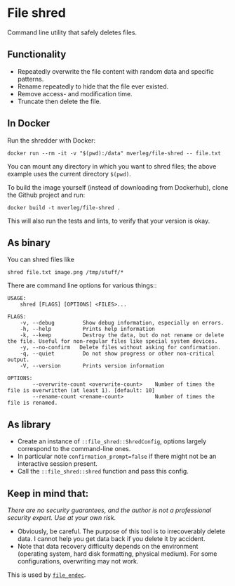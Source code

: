 
File shred
===============================

Command line utility that safely deletes files.

Functionality
-------------------------------

* Repeatedly overwrite the file content with random data and specific patterns.
* Rename repeatedly to hide that the file ever existed.
* Remove access- and modification time.
* Truncate then delete the file.

In Docker
-------------------------------

Run the shredder with Docker:

    docker run --rm -it -v "$(pwd):/data" mverleg/file-shred -- file.txt

You can mount any directory in which you want to shred files; the above example uses the current directory `$(pwd)`.

To build the image yourself (instead of downloading from Dockerhub), clone the Github project and run:

    docker build -t mverleg/file-shred .

This will also run the tests and lints, to verify that your version is okay.

As binary
-------------------------------

You can shred files like

    shred file.txt image.png /tmp/stuff/*

There are command line options for various things::

    USAGE:
        shred [FLAGS] [OPTIONS] <FILES>...
    
    FLAGS:
        -v, --debug         Show debug information, especially on errors.
        -h, --help          Prints help information
        -k, --keep          Destroy the data, but do not rename or delete the file. Useful for non-regular files like special system devices.
        -y, --no-confirm   Delete files without asking for confirmation.
        -q, --quiet         Do not show progress or other non-critical output.
        -V, --version       Prints version information
    
    OPTIONS:
            --overwrite-count <overwrite-count>    Number of times the file is overwritten (at least 1). [default: 10]
            --rename-count <rename-count>          Number of times the file is renamed.

As library
-------------------------------

* Create an instance of `::file_shred::ShredConfig`, options largely correspond to the command-line ones.
* In particular note `confirmation_prompt=false` if there might not be an interactive session present.
* Call the `::file_shred::shred` function and pass this config.

Keep in mind that:
-------------------------------

*There are no security guarantees, and the author is not a professional security expert. Use at your own risk.*

* Obviously, be careful. The purpose of this tool is to irrecoverably delete data. I cannot help you get data back if you delete it by accident.
* Note that data recovery difficulty depends on the environment (operating system, hard disk formatting, physical medium). For some configurations, overwriting may not work.

This is used by [`file_endec`](https://github.com/mverleg/file_endec).
